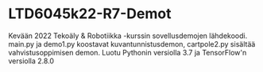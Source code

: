 # LTD6045k22-R7-Demot
Kevään 2022 Tekoäly &amp; Robotiikka -kurssin sovellusdemojen lähdekoodi.
main.py ja demo1.py koostavat kuvantunnistusdemon, cartpole2.py sisältää vahvistusoppimisen demon. Luotu Pythonin versiolla 3.7 ja TensorFlow'n versiolla 2.8.0
